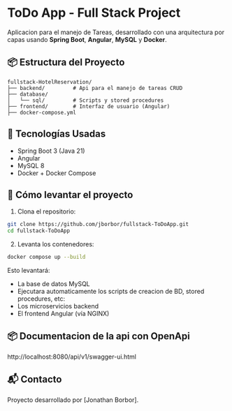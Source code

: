 # ToDo App - Full Stack Project

Aplicacion para el manejo de Tareas, desarrollado con una arquitectura por capas usando **Spring Boot**, **Angular**, **MySQL** y **Docker**.

## 📦 Estructura del Proyecto

```
fullstack-HotelReservation/
├── backend/         # Api para el manejo de tareas CRUD
├── database/
│   └── sql/         # Scripts y stored procedures
├── frontend/        # Interfaz de usuario (Angular)
├── docker-compose.yml
```

## 🚀 Tecnologías Usadas

- Spring Boot 3 (Java 21)
- Angular
- MySQL 8
- Docker + Docker Compose

## 🐳 Cómo levantar el proyecto

1. Clona el repositorio:

```bash
git clone https://github.com/jborbor/fullstack-ToDoApp.git
cd fullstack-ToDoApp
```

2. Levanta los contenedores:

```bash
docker compose up --build
```

Esto levantará:

- La base de datos MySQL
- Ejecutara automaticamente los scripts de creacion de BD, stored procedures, etc:
- Los microservicios backend
- El frontend Angular (vía NGINX)

## 📦 Documentacion de la api con OpenApi

http://localhost:8080/api/v1/swagger-ui.html

## 📬 Contacto

Proyecto desarrollado por [Jonathan Borbor].
